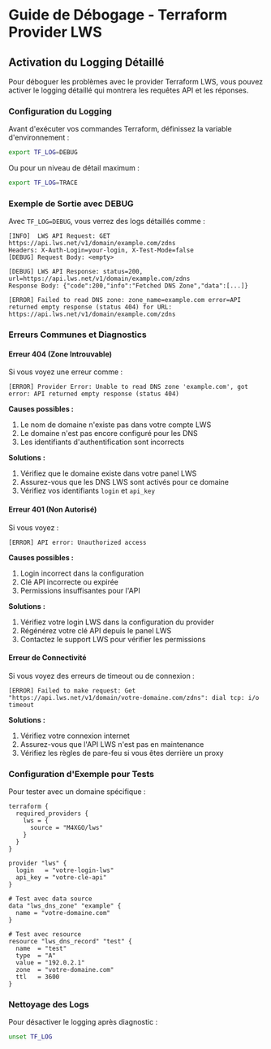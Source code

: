 # Guide de Débogage - Terraform Provider LWS

## Activation du Logging Détaillé

Pour déboguer les problèmes avec le provider Terraform LWS, vous pouvez activer le logging détaillé qui montrera les requêtes API et les réponses.

### Configuration du Logging

Avant d'exécuter vos commandes Terraform, définissez la variable d'environnement :

```bash
export TF_LOG=DEBUG
```

Ou pour un niveau de détail maximum :

```bash
export TF_LOG=TRACE
```

### Exemple de Sortie avec DEBUG

Avec `TF_LOG=DEBUG`, vous verrez des logs détaillés comme :

```
[INFO]  LWS API Request: GET https://api.lws.net/v1/domain/example.com/zdns
Headers: X-Auth-Login=your-login, X-Test-Mode=false
[DEBUG] Request Body: <empty>

[DEBUG] LWS API Response: status=200, url=https://api.lws.net/v1/domain/example.com/zdns
Response Body: {"code":200,"info":"Fetched DNS Zone","data":[...]}

[ERROR] Failed to read DNS zone: zone_name=example.com error=API returned empty response (status 404) for URL: https://api.lws.net/v1/domain/example.com/zdns
```

### Erreurs Communes et Diagnostics

#### Erreur 404 (Zone Introuvable)

Si vous voyez une erreur comme :
```
[ERROR] Provider Error: Unable to read DNS zone 'example.com', got error: API returned empty response (status 404)
```

**Causes possibles :**
1. Le nom de domaine n'existe pas dans votre compte LWS
2. Le domaine n'est pas encore configuré pour les DNS
3. Les identifiants d'authentification sont incorrects

**Solutions :**
1. Vérifiez que le domaine existe dans votre panel LWS
2. Assurez-vous que les DNS LWS sont activés pour ce domaine
3. Vérifiez vos identifiants `login` et `api_key`

#### Erreur 401 (Non Autorisé)

Si vous voyez :
```
[ERROR] API error: Unauthorized access
```

**Causes possibles :**
1. Login incorrect dans la configuration
2. Clé API incorrecte ou expirée
3. Permissions insuffisantes pour l'API

**Solutions :**
1. Vérifiez votre login LWS dans la configuration du provider
2. Régénérez votre clé API depuis le panel LWS
3. Contactez le support LWS pour vérifier les permissions

#### Erreur de Connectivité

Si vous voyez des erreurs de timeout ou de connexion :
```
[ERROR] Failed to make request: Get "https://api.lws.net/v1/domain/votre-domaine.com/zdns": dial tcp: i/o timeout
```

**Solutions :**
1. Vérifiez votre connexion internet
2. Assurez-vous que l'API LWS n'est pas en maintenance
3. Vérifiez les règles de pare-feu si vous êtes derrière un proxy

### Configuration d'Exemple pour Tests

Pour tester avec un domaine spécifique :

```hcl
terraform {
  required_providers {
    lws = {
      source = "M4XGO/lws"
    }
  }
}

provider "lws" {
  login   = "votre-login-lws"
  api_key = "votre-cle-api"
}

# Test avec data source
data "lws_dns_zone" "example" {
  name = "votre-domaine.com"
}

# Test avec resource
resource "lws_dns_record" "test" {
  name  = "test"
  type  = "A"
  value = "192.0.2.1"
  zone  = "votre-domaine.com"
  ttl   = 3600
}
```

### Nettoyage des Logs

Pour désactiver le logging après diagnostic :

```bash
unset TF_LOG
``` 